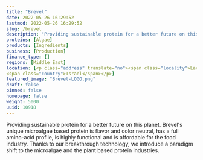 ```yaml
---
title: "Brevel"
date: 2022-05-26 16:29:52
lastmod: 2022-05-26 16:29:52
slug: /brevel
description: "Providing sustainable protein for a better future on this planet. Brevel's unique microalgae based protein is flavor and color neutral, has a full amino-acid profile, is highly functional and is affordable for the food industry. Thanks to our breakthrough technology, we introduce a paradigm shift to the microalgae and the plant based protein industries."
proteins: [Algae]
products: [Ingredients]
business: [Production]
finance_type: []
regions: [Middle East]
location: [<p class="address" translate="no"><span class="locality">Lachish</span><br>
<span class="country">Israel</span></p>]
featured_image: "Brevel-LOGO.png"
draft: false
pinned: false
homepage: false
weight: 5000
uuid: 10918
---
```

<p>Providing sustainable protein for a better future on this planet. Brevel's unique microalgae based protein is flavor and color neutral, has a full amino-acid profile, is highly functional and is affordable for the food industry. Thanks to our breakthrough technology, we introduce a paradigm shift to the microalgae and the plant based protein industries.</p>
